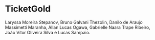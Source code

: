 # TicketGold
Laryssa Moreira Stepanov, Bruno Galvani Thezolin, Danilo de Araujo Massimetti Maranha, Allan Lucas Ogawa, Gabrielle Naara Trape Ribeiro, João Vitor Oliveira Silva e Lucas Sampaio.
